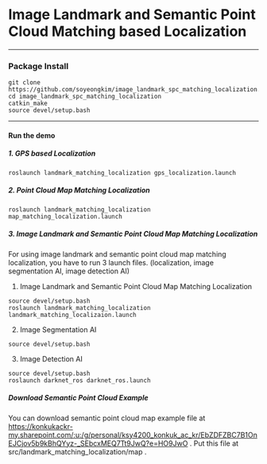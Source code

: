 # Image Landmark and Semantic Point Cloud Matching based Localization

---------------------------------------------------------------------

### Package Install
```
git clone https://github.com/soyeongkim/image_landmark_spc_matching_localization.git
cd image_landmark_spc_matching_localization
catkin_make
source devel/setup.bash
```
---------------------------------------------------------------------
#### Run the demo
##### 1. GPS based Localization
```
roslaunch landmark_matching_localization gps_localization.launch 
```
##### 2. Point Cloud Map Matching Localization
```
roslaunch landmark_matching_localization map_matching_localization.launch 
```
##### 3. Image Landmark and Semantic Point Cloud Map Matching Localization
For using image landmark and semantic point cloud map matching localization, you have to run 3 launch files.
(localization, image segmentation AI, image detection AI)

1. Image Landmark and Semantic Point Cloud Map Matching Localization
```
source devel/setup.bash
roslaunch landmark_matching_localization landmark_matching_localizaion.launch 
```
2. Image Segmentation AI
```
source devel/setup.bash
```
3. Image Detection AI
```
source devel/setup.bash
roslaunch darknet_ros darknet_ros.launch
```

##### Download Semantic Point Cloud Example

You can download semantic point cloud map example file at https://konkukackr-my.sharepoint.com/:u:/g/personal/ksy4200_konkuk_ac_kr/EbZDFZBC7B1OnEJCjov5b9kBhQYyz-_SEbcxMEQ7Tt9JwQ?e=HO9JwO . Put this file at src/landmark_matching_localization/map .
